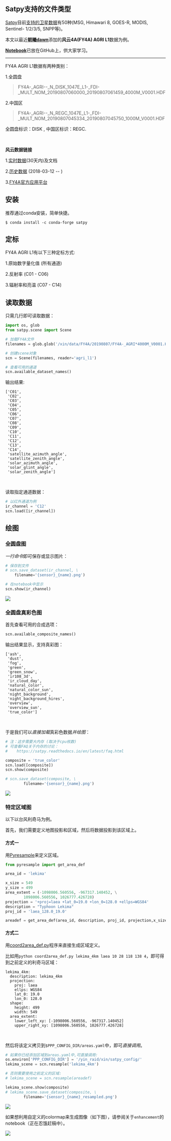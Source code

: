 ## Satpy支持的文件类型

[Satpy](https://satpy.readthedocs.io/en/latest/)目前[支持的卫星数据](https://satpy.readthedocs.io/en/latest/index.html#reader-table)有50种(MSG, Himawari 8, GOES-R, MODIS, Sentinel- 1/2/3/5, SNPP等)。

本文以最近[**朝曦dawn**](https://dreambooker.site/)添加的**风云4A(FY4A) AGRI L1**数据为例。

[**Notebook**](https://github.com/zxdawn/FY-4/tree/master/satpy/examples)已放在GitHub上，供大家学习。
<br>

---

FY4A AGRI L1数据有两种类别：

1.全圆盘
	
> FY4A-_AGRI--\_N_DISK_1047E_L1-_FDI-_MULT_NOM_20190807060000_20190807061459_4000M_V0001.HDF
    
2.中国区

> FY4A-_AGRI--\_N_REGC_1047E_L1-_FDI-_MULT_NOM_20190807045334_20190807045750_1000M_V0001.HDF

全圆盘标识：DISK , 中国区标识：REGC.

<br>


**风云数据链接**

1.[实时数据](https://fy4.nsmc.org.cn/data/en/data/realtime.html)(30天内)及文档

2.[历史数据](http://satellite.nsmc.org.cn/PortalSite/Data/Satellite.aspx) (2018-03-12 -- )

3.[FY4A官方应用平台](http://rsapp.nsmc.org.cn/geofy/)

## 安装

推荐通过conda安装，简单快捷。
```
$ conda install -c conda-forge satpy
```

## 定标

FY4A AGRI L1有以下三种定标方式:

1.原始数字量化值 (所有通道)

2.反射率 (C01 - C06)

3.辐射率和亮温 (C07 - C14)


## 读取数据

只需几行即可读取数据：
```python
import os, glob
from satpy.scene import Scene

# 加载FY4A文件
filenames = glob.glob('/xin/data/FY4A/20190807/FY4A-_AGRI*4000M_V0001.HDF')

# 创建scene对象
scn = Scene(filenames, reader='agri_l1')

# 查看可用的通道
scn.available_dataset_names()
```

输出结果:

    ['C01',
     'C02',
     'C03',
     'C04',
     'C05',
     'C06',
     'C07',
     'C08',
     'C09',
     'C10',
     'C11',
     'C12',
     'C13',
     'C14',
     'satellite_azimuth_angle',
     'satellite_zenith_angle',
     'solar_azimuth_angle',
     'solar_glint_angle',
     'solar_zenith_angle']

<br>

读取指定通道数据：


```python
# 以红外通道为例
ir_channel = 'C12'
scn.load([ir_channel])
```

## 绘图

### 全圆盘图

*一行命令*即可保存或显示图片：
```python
# 保存到文件
# scn.save_dataset(ir_channel, \
	filename='{sensor}_{name}.png')

# 在notebook中显示
scn.show(ir_channel)
```

<img src='./figures/agri_C12.png'>

### 全圆盘真彩色图

首先查看可用的合成选项：
```python
scn.available_composite_names()
```

输出结果显示，支持真彩图：

    ['ash',
     'dust',
     'fog',
     'green',
     'green_snow',
     'ir108_3d',
     'ir_cloud_day',
     'natural_color',
     'natural_color_sun',
     'night_background',
     'night_background_hires',
     'overview',
     'overview_sun',
     'true_color']

<br>

于是我们可以*直接加载*真彩色数据*并绘图*：


```python
# 注：这步需要大内存 (取决于cpu核数)
# 可查看FAQ关于内存的讨论：
#    https://satpy.readthedocs.io/en/latest/faq.html

composite = 'true_color'
scn.load([composite])
scn.show(composite)

# scn.save_dataset(composite, \
		filename='{sensor}_{name}.png')
```


<img src='./figures/agri_true_color.png'>

### 特定区域图

以下以台风利奇马为例。

首先，我们需要定义地图投影和区域，然后将数据投影到该区域上。

#### 方式一

用[Pyresample](http://pyresample.readthedocs.org/)来定义区域。


```python
from pyresample import get_area_def

area_id = 'lekima'

x_size = 549
y_size = 499
area_extent = (-1098006.560556, -967317.140452, \
		1098006.560556, 1026777.426728)
projection = '+proj=laea +lat_0=19.0 +lon_0=128.0 +ellps=WGS84'
description = "Typhoon Lekima"
proj_id = 'laea_128.0_19.0'

areadef = get_area_def(area_id, description, proj_id, projection,x_size, y_size, area_extent)
```

#### 方式二

用[coord2area_def.py](https://github.com/pytroll/satpy/blob/master/utils/coord2area_def.py)程序来直接生成区域定义。

比如用`python coord2area_def.py lekima_4km laea 10 28 118 138 4`，即可得到之前定义的利奇马区域：

```
lekima_4km:
  description: lekima_4km
  projection:
    proj: laea
    ellps: WGS84
    lat_0: 19.0
    lon_0: 128.0
  shape:
    height: 499
    width: 549
  area_extent:
    lower_left_xy: [-1098006.560556, -967317.140452]
    upper_right_xy: [1098006.560556, 1026777.426728]
```

<br>

然后将该定义拷贝到`$PPP_CONFIG_DIR/areas.yaml`中，即可*直接调用*。


```python
# 如果你已经添加区域到areas.yaml中,可直接调用:
os.environ['PPP_CONFIG_DIR'] = '/yin_raid/xin/satpy_config/'
lekima_scene = scn.resample('lekima_4km')

# 否则需要使用之前定义的区域:
# lekima_scene = scn.resample(areadef)
```


```python
lekima_scene.show(composite)
# lekima_scene.save_dataset(composite, \
		filename='{sensor}_{name}_resampled.png')
```

<img src='./figures/agri_true_color_resampled.png'>

如果想利用自定义的colormap来生成图像（如下图），请参阅关于`enhancement`的notebook（正在忍饿赶稿中）。

<img src='./figures/agri_C12_resampled_colorize.png'>
